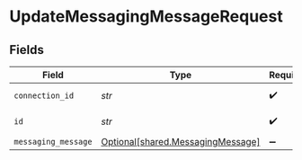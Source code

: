 # UpdateMessagingMessageRequest


## Fields

| Field                                                                        | Type                                                                         | Required                                                                     | Description                                                                  |
| ---------------------------------------------------------------------------- | ---------------------------------------------------------------------------- | ---------------------------------------------------------------------------- | ---------------------------------------------------------------------------- |
| `connection_id`                                                              | *str*                                                                        | :heavy_check_mark:                                                           | ID of the connection                                                         |
| `id`                                                                         | *str*                                                                        | :heavy_check_mark:                                                           | ID of the Message                                                            |
| `messaging_message`                                                          | [Optional[shared.MessagingMessage]](../../models/shared/messagingmessage.md) | :heavy_minus_sign:                                                           | N/A                                                                          |